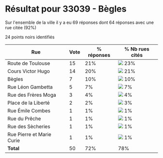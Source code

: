 # Résultat pour 33039 - Bègles

Sur l'ensemble de la ville il y a eu 69 réponses dont 64 réponses avec une rue citée (92%)

24 points noirs identifiés

| Rue | Vote | % réponses | % Nb rues cités|
|-----|------|------------|----------------|
| Route de Toulouse | 15 | 21% | <img src="../../img/bar_23.gif" />&nbsp;23%|
| Cours Victor Hugo | 14 | 20% | <img src="../../img/bar_21.gif" />&nbsp;21%|
| Bègles | 7 | 10% | <img src="../../img/bar_10.gif" />&nbsp;10%|
| Rue Léon Gambetta | 5 | 7% | <img src="../../img/bar_7.gif" />&nbsp;7%|
| Rue des Frères Moga | 3 | 4% | <img src="../../img/bar_4.gif" />&nbsp;4%|
| Place de la Liberté | 2 | 2% | <img src="../../img/bar_3.gif" />&nbsp;3%|
| Rue Émile Combes | 1 | 1% | <img src="../../img/bar_1.gif" />&nbsp;1%|
| Rue du Prêche | 1 | 1% | <img src="../../img/bar_1.gif" />&nbsp;1%|
| Rue des Sècheries | 1 | 1% | <img src="../../img/bar_1.gif" />&nbsp;1%|
| Rue Pierre et Marie Curie | 1 | 1% | <img src="../../img/bar_1.gif" />&nbsp;1%|
| **Total** | 50 | 72% | 78%|

